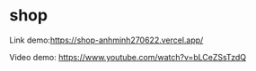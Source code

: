 # shop
Link demo:https://shop-anhminh270622.vercel.app/

Video demo: https://www.youtube.com/watch?v=bLCeZSsTzdQ
